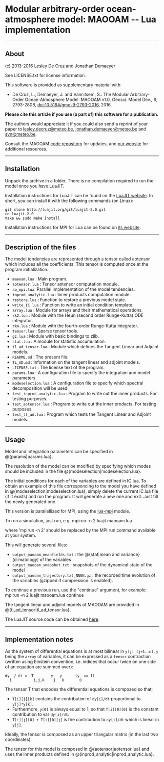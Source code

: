 # Modular arbitrary-order ocean-atmosphere model: MAOOAM -- Lua implementation

------------------------------------------------------------------------

## About ##

(c) 2013-2016 Lesley De Cruz and Jonathan Demaeyer

See LICENSE.txt for license information.

This software is provided as supplementary material with:

* De Cruz, L., Demaeyer, J. and Vannitsem, S.: The Modular Arbitrary-Order
Ocean-Atmosphere Model: MAOOAM v1.0, Geosci. Model Dev., 9, 2793-2808,
[doi:10.5194/gmd-9-2793-2016](http://dx.doi.org/10.5194/gmd-9-2793-2016), 2016.

**Please cite this article if you use (a part of) this software for a
publication.**

The authors would appreciate it if you could also send a reprint of
your paper to <lesley.decruz@meteo.be>, <jonathan.demaeyer@meteo.be> and
<svn@meteo.be>. 

Consult the MAOOAM [code repository](http://www.github.com/Climdyn/MAOOAM)
for updates, and [our website](http://climdyn.meteo.be) for additional
resources.

------------------------------------------------------------------------

## Installation ##

Unpack the archive in a folder. There is no compilation required to run the
model once you have LuaJIT. 

Installation instructions for LuaJIT can be found on the [LuaJIT
website](http://luajit.org/install.html). In short, you can install it with the
following commands (on Linux):

```
git clone http://luajit.org/git/luajit-2.0.git
cd luajit-2.0
make && sudo make install
```

Installation instructions for MPI for Lua can be found on [its
website](https://colberg.org/lua-mpi/INSTALL.html).


------------------------------------------------------------------------

##  Description of the files ##

The model tendencies are represented through a tensor called aotensor which
includes all the coefficients. This tensor is computed once at the program
initialization.

* `maooam.lua` : Main program.
* `aotensor.lua` : Tensor aotensor computation module.
* `ao_mpi.lua`: Parallel implementation of the model tendencies.
* `inprod_analytic.lua` : Inner products computation module.
* `restore.lua` : Function to restore a previous model state.
* `write_IC.lua` : Function to write an initial condition template.
* `array.lua` : Module for arrays and their mathematical operations.
* `rk2.lua` : Module with the Heun (second order Runge-Kutta) ODE integrator.
* `rk4.lua` : Module with the fourth-order Runge-Kutta integrator.
* `tensor.lua` : Sparse tensor tools.
* `gz.lua` : Module with basic bindings to zlib.
* `stat.lua` : A module for statistic accumulation.
* `tl_ad_tensor.lua` : Module which defines the Tangent Linear and Adjoint models.
* `README.md` : The present file.
* `TL_AD.md` : Information on the tangent linear and adjoint models.
* `LICENSE.txt` : The license text of the program.
* `params.lua` : A configuration file to specify the integration and model parameters.
* `modeselection.lua` : A configuration file to specify which spectral decomposition will be used.
* `test_inprod_analytic.lua` : Program to write out the inner products. For testing purposes.
* `test_aotensor.lua` : Program to write out the inner products. For testing purposes.
* `test_tl_ad.lua` : Program which tests the Tangent Linear and Adjoint models.

------------------------------------------------------------------------

## Usage ##

Model and integration parameters can be specified in @{params|params.lua}.

The resolution of the model can be modified by specifying which modes should be
included in the file @{modeselection|modeselection.lua}.

The initial conditions for each of the variables are defined in IC.lua.
To obtain an example of this file corresponding to the model you have defined
in @{modeselection|modeselection.lua}, simply delete the current IC.lua file (if
it exists) and run the program. It will generate a new one and exit. Just fill
the newly generated one.

This version is parallellized for MPI, using the
[lua-mpi](https://colberg.org/lua-mpi/) module.

To run a simulation, just run, e.g.
    mpirun -n 2 luajit maooam.lua

where 'mpirun -n 2' should be replaced by the MPI run command available at
your system.

This will generate several files:

* `output_maooam_meanfields.txt` : the @{stat|mean and variance} (climatology) of the variables
* `output_maooam_snapshot.txt` : snapshots of the dynamical state of the model
* `output_maooam_trajectory.txt_NNNN.gz` : the recorded time evolution of the
  variables (gzipped if compression is enabled).

To continue a previous run, use the "continue" argument, for example:
    mpirun -n 2 luajit maooam.lua continue

The tangent linear and adjoint models of MAOOAM are provided in
@{tl_ad_tensor|tl_ad_tensor.lua}.

The LuaJIT source code can be obtained [here](http://luajit.org/download.html).

------------------------------------------------------------------------

## Implementation notes ##

As the system of differential equations is at most bilinear in `y[j] (j=1..n)`, `y`
being the `array` of variables, it can be expressed as a `tensor` contraction
(written using Einstein convention, i.e. indices that occur twice on one side
of an equation are summed over):

    dy  / dt =  T        y   y      (y  == 1)
      i          i,j,k    j   k       0

The tensor T that encodes the differential equations is composed so that:

* `T[i][j][k]` contains the contribution of `dy[i]/dt` proportional to `y[j]*y[k]`.
* Furthermore, `y[0]` is always equal to 1, so that `T[i][0][0]` is the constant
contribution to var `dy[i]/dt`.
* `T[i][j][0] + T[i][0][j]` is the contribution to `dy[i]/dt` which is linear in
`y[j]`.

Ideally, the tensor is composed as an upper triangular matrix (in the last two
coordinates).

The tensor for this model is composed in @{aotensor|aotensor.lua} and uses the
inner products defined in @{inprod_analytic|inprod_analytic.lua}.

